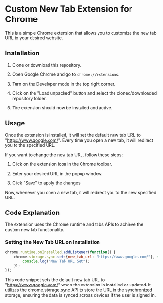 # Custom New Tab Extension for Chrome

This is a simple Chrome extension that allows you to customize the new tab URL to your desired website.

## Installation

1. Clone or download this repository.

2. Open Google Chrome and go to `chrome://extensions`.

3. Turn on the Developer mode in the top right corner.

4. Click on the "Load unpacked" button and select the cloned/downloaded repository folder.

5. The extension should now be installed and active.

## Usage

Once the extension is installed, it will set the default new tab URL to "https://www.google.com/". Every time you open a new tab, it will redirect you to the specified URL.

If you want to change the new tab URL, follow these steps:

1. Click on the extension icon in the Chrome toolbar.

2. Enter your desired URL in the popup window.

3. Click "Save" to apply the changes.

Now, whenever you open a new tab, it will redirect you to the new specified URL.

## Code Explanation

The extension uses the Chrome runtime and tabs APIs to achieve the custom new tab functionality.

### Setting the New Tab URL on Installation

```javascript
chrome.runtime.onInstalled.addListener(function() {
    chrome.storage.sync.set({new_tab_url: "https://www.google.com/"}, function() {
        console.log("New Tab URL Set");
    });
});
```

This code snippet sets the default new tab URL to "https://www.google.com/" when the extension is installed or updated. It utilizes the chrome.storage.sync API to store the URL in the synchronized storage, ensuring the data is synced across devices if the user is signed in.